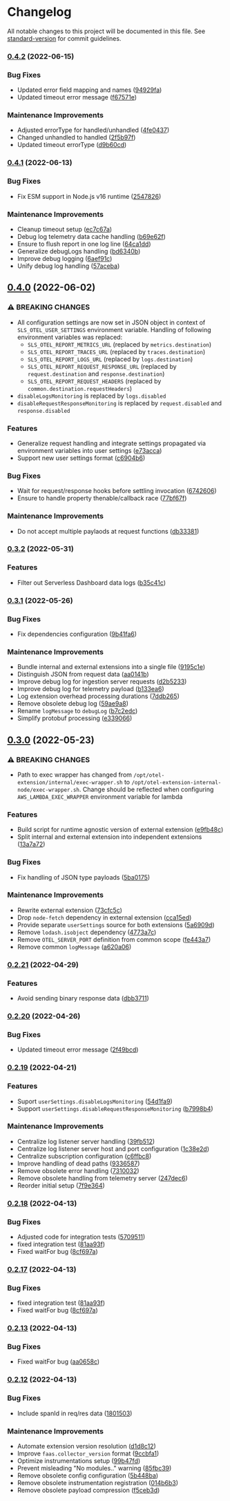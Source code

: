 # Changelog

All notable changes to this project will be documented in this file. See [standard-version](https://github.com/conventional-changelog/standard-version) for commit guidelines.

### [0.4.2](https://github.com/serverless/runtime/compare/@serverless/aws-lambda-otel-extension@0.4.1...@serverless/aws-lambda-otel-extension@0.4.2) (2022-06-15)

### Bug Fixes

- Updated error field mapping and names ([94929fa](https://github.com/serverless/runtime/commit/94929fae2efc6a39df7ff4266c9747023a797ea0))
- Updated timeout error message ([f67571e](https://github.com/serverless/runtime/commit/f67571ef5df790af2ae49f7a312eb96b38285cb0))

### Maintenance Improvements

- Adjusted errorType for handled/unhandled ([4fe0437](https://github.com/serverless/runtime/commit/4fe0437a2d4407dfba8f0aff191fca07c89afc48))
- Changed unhandled to handled ([2f5b97f](https://github.com/serverless/runtime/commit/2f5b97f02f8a01b7871b97cb057e33e37a404e54))
- Updated timeout errorType ([d9b60cd](https://github.com/serverless/runtime/commit/d9b60cd6e2df9613ae4c765d9587d7f0cb6ce82d))

### [0.4.1](https://github.com/serverless/runtime/compare/@serverless/aws-lambda-otel-extension@0.4.0...@serverless/aws-lambda-otel-extension@0.4.1) (2022-06-13)

### Bug Fixes

- Fix ESM support in Node.js v16 runtime ([2547826](https://github.com/serverless/runtime/commit/25478264044f453ea64acd71940f271077095537))

### Maintenance Improvements

- Cleanup timeout setup ([ec7c67a](https://github.com/serverless/runtime/commit/ec7c67a88d219f43cabcd9c16ac004b5eb7fc64b))
- Debug log telemetry data cache handling ([b69e62f](https://github.com/serverless/runtime/commit/b69e62f5c47a707082f3d8f13523a089c4e37e70))
- Ensure to flush report in one log line ([64ca1dd](https://github.com/serverless/runtime/commit/64ca1dd40886dfa2c4c5b5fe4ec965ae8811cb14))
- Generalize debugLogs handling ([bd6340b](https://github.com/serverless/runtime/commit/bd6340b629c87787ca7bb4e8f4dbd8b94275740d))
- Improve debug logging ([6aef91c](https://github.com/serverless/runtime/commit/6aef91c2eb2ad0f98eeacff50922efbd77cbd494))
- Unify debug log handling ([57aceba](https://github.com/serverless/runtime/commit/57aceba04e05df1f664237401d7e7811ef5f26be))

## [0.4.0](https://github.com/serverless/runtime/compare/@serverless/aws-lambda-otel-extension@0.3.2...@serverless/aws-lambda-otel-extension@0.4.0) (2022-06-02)

### ⚠ BREAKING CHANGES

- All configuration settings are now set in JSON object in context of `SLS_OTEL_USER_SETTINGS` environment variable. Handling of following environment variables was replaced:
  - `SLS_OTEL_REPORT_METRICS_URL` (replaced by `metrics.destination`)
  - `SLS_OTEL_REPORT_TRACES_URL` (replaced by `traces.destination`)
  - `SLS_OTEL_REPORT_LOGS_URL` (replaced by `logs.destination`)
  - `SLS_OTEL_REPORT_REQUEST_RESPONSE_URL` (replaced by `request.destination` and `response.destination`)
  - `SLS_OTEL_REPORT_REQUEST_HEADERS` (replaced by `common.destination.requestHeaders`)
- `disableLogsMonitoring` is replaced by `logs.disabled`
- `disableRequestResponseMonitoring` is replaced by `request.disabled` and `response.disabled`

### Features

- Generalize request handling and integrate settings propagated via environment variables into user settings ([e73acca](https://github.com/serverless/runtime/commit/e73acca9db5fc1ceb0681f7ddead978b6b6651b9))
- Support new user settings format ([c6904b6](https://github.com/serverless/runtime/commit/c6904b6b6ae94a60fe8d496a1f11ac654cb8173d))

### Bug Fixes

- Wait for request/response hooks before settling invocation ([6742606](https://github.com/serverless/runtime/commit/67426068b78cce5db7a59888aee7b553baff82a7))
- Ensure to handle property thenable/callback race ([77bf67f](https://github.com/serverless/runtime/commit/77bf67fdaa01aa58e620e04e80c68a943480d599))

### Maintenance Improvements

- Do not accept multiple paylaods at request functions ([db33381](https://github.com/serverless/runtime/commit/db3338183925fb8b55dc10a7f57553636e07dbf3))

### [0.3.2](https://github.com/serverless/runtime/compare/@serverless/aws-lambda-otel-extension@0.3.1...@serverless/aws-lambda-otel-extension@0.3.2) (2022-05-31)

### Features

- Filter out Serverless Dashboard data logs ([b35c41c](https://github.com/serverless/runtime/commit/b35c41c61dd162606722944bce46f7a71d3475ce))

### [0.3.1](https://github.com/serverless/runtime/compare/@serverless/aws-lambda-otel-extension@0.3.0...@serverless/aws-lambda-otel-extension@0.3.1) (2022-05-26)

### Bug Fixes

- Fix dependencies configuration ([9b41fa6](https://github.com/serverless/runtime/commit/9b41fa6198738669a5aebd58b7477f724888793d))

### Maintenance Improvements

- Bundle internal and external extensions into a single file ([9195c1e](https://github.com/serverless/runtime/commit/9195c1e8f760e27323ea65155fc3cef5e55d9ffb))
- Distinguish JSON from request data ([aa0141b](https://github.com/serverless/runtime/commit/aa0141be19c7b18cbb0f3abcab027d958f2ab052))
- Improve debug log for ingestion server requests ([d2b5233](https://github.com/serverless/runtime/commit/d2b5233020357c2384c894df5ef87e4ad2d03a0e))
- Improve debug log for telemetry payload ([b133ea6](https://github.com/serverless/runtime/commit/b133ea665b2d0308cbd41f7605e5dec15d3acba5))
- Log extension overhead processing durations ([7ddb265](https://github.com/serverless/runtime/commit/7ddb26576148f6c5466db00370fc5de770a6507a))
- Remove obsolete debug log ([59ae9a8](https://github.com/serverless/runtime/commit/59ae9a8b1b48356c5974f1dd758ceb404c098bd5))
- Rename `logMessage` to `debugLog` ([b7c2edc](https://github.com/serverless/runtime/commit/b7c2edcd3332d9383369e5ab1d8a68262b3be928))
- Simplify protobuf processing ([e339066](https://github.com/serverless/runtime/commit/e339066d4b1f7046e06fdbd911b7f838b8945596))

## [0.3.0](https://github.com/serverless/runtime/compare/@serverless/aws-lambda-otel-extension@0.2.21...@serverless/aws-lambda-otel-extension@0.3.0) (2022-05-23)

### ⚠ BREAKING CHANGES

- Path to exec wrapper has changed from `/opt/otel-extension/internal/exec-wrapper.sh` to `/opt/otel-extension-internal-node/exec-wrapper.sh`. Change should be reflected when configuring `AWS_LAMBDA_EXEC_WRAPPER` environment variable for lambda

### Features

- Build script for runtime agnostic version of external extension ([e9fb48c](https://github.com/serverless/runtime/commit/e9fb48c0a75a058f6edac85033f8a8406fb1054a))
- Split internal and external extension into independent extensions ([13a7a72](https://github.com/serverless/runtime/commit/13a7a72a01c43d79176ef0f34b54fca64aba9651))

### Bug Fixes

- Fix handling of JSON type payloads ([5ba0175](https://github.com/serverless/runtime/commit/5ba0175b04a01311e9283c8d0b5a470a5b0d6347))

### Maintenance Improvements

- Rewrite external extension ([73cfc5c](https://github.com/serverless/runtime/commit/73cfc5c9c979f2d7b089f5fb3deca39ab1f52086))
- Drop `node-fetch` dependency in external extension ([cca15ed](https://github.com/serverless/runtime/commit/cca15ed850123ee2d7130bb7eb03d0de97ce8a52))
- Provide separate `userSettings` source for both extensions ([5a6909d](https://github.com/serverless/runtime/commit/5a6909dceabb7f73f15fb5055476e5b9d6f141dd))
- Remove `lodash.isobject` dependency ([4773a7c](https://github.com/serverless/runtime/commit/4773a7cf52b0684fc8db100b0b1321444539c612))
- Remove `OTEL_SERVER_PORT` definition from common scope ([fe443a7](https://github.com/serverless/runtime/commit/fe443a7fd5060b6182de5797aece98ba4d45aaac))
- Remove common `logMessage` ([a620a06](https://github.com/serverless/runtime/commit/a620a065e2c20d7a996ce0c64093686fea4c8c05))

### [0.2.21](https://github.com/serverless/runtime/compare/@serverless/aws-lambda-otel-extension@0.2.20...@serverless/aws-lambda-otel-extension@0.2.21) (2022-04-29)

### Features

- Avoid sending binary response data ([dbb3711](https://github.com/serverless/runtime/commit/dbb3711b696a77290f93a36f1f2f2e190067c36a))

### [0.2.20](https://github.com/serverless/runtime/compare/@serverless/aws-lambda-otel-extension@0.2.19...@serverless/aws-lambda-otel-extension@0.2.20) (2022-04-26)

### Bug Fixes

- Updated timeout error message ([2f49bcd](https://github.com/serverless/runtime/commit/2f49bcd291d4574384515a028060897fa36043c0))

### [0.2.19](https://github.com/serverless/runtime/compare/@serverless/aws-lambda-otel-extension@0.2.18...@serverless/aws-lambda-otel-extension@0.2.19) (2022-04-21)

### Features

- Suport `userSettings.disableLogsMonitoring` ([54d1fa9](https://github.com/serverless/runtime/commit/54d1fa996e82566fd505d9e1975d9c641651d147))
- Support `userSettings.disableRequestResponseMonitoring` ([b7998b4](https://github.com/serverless/runtime/commit/b7998b42843e02e1fb76faf60a73e127c86bdb7d))

### Maintenance Improvements

- Centralize log listener server handling ([39fb512](https://github.com/serverless/runtime/commit/39fb51297105f8c3c491b41f151e592169601fb1))
- Centralize log listener server host and port configuration ([1c38e2d](https://github.com/serverless/runtime/commit/1c38e2d6a1a8b5dd3bc5ddef1f5bc24f8cc0e230))
- Centralize subscription configuration ([c6ffbc8](https://github.com/serverless/runtime/commit/c6ffbc8f61b2ebebceb35f4a576900ee27b3274a))
- Improve handling of dead paths ([9336587](https://github.com/serverless/runtime/commit/933658710e2dc814f0b2f2c1221c8044e924b132))
- Remove obsolete error handling ([7310032](https://github.com/serverless/runtime/commit/7310032176d1e9ddd17bde9378ea260844f6b044))
- Remove obsolete handling from telemetry server ([247dec6](https://github.com/serverless/runtime/commit/247dec6665597b7f6d56fa8454c18a32352d5458))
- Reorder initial setup ([7f9e364](https://github.com/serverless/runtime/commit/7f9e364d23ab7cf0341aa2e9e7e255f398cb2fa7))

### [0.2.18](https://github.com/serverless/runtime/compare/@serverless/aws-lambda-otel-extension@0.2.12...@serverless/aws-lambda-otel-extension@0.2.18) (2022-04-13)

### Bug Fixes

- Adjusted code for integration tests ([5709511](https://github.com/serverless/runtime/commit/5709511ed5afd4b06c541383d39e0880feacd2fa))
- fixed integration test ([81aa93f](https://github.com/serverless/runtime/commit/81aa93fb295b980cad87b43e9b166005f138a020))
- Fixed waitFor bug ([8cf697a](https://github.com/serverless/runtime/commit/8cf697ad29d75ed04b8a3272c5e4c409c5fe37e4))

### [0.2.17](https://github.com/serverless/runtime/compare/@serverless/aws-lambda-otel-extension@0.2.12...@serverless/aws-lambda-otel-extension@0.2.17) (2022-04-13)

### Bug Fixes

- fixed integration test ([81aa93f](https://github.com/serverless/runtime/commit/81aa93fb295b980cad87b43e9b166005f138a020))
- Fixed waitFor bug ([8cf697a](https://github.com/serverless/runtime/commit/8cf697ad29d75ed04b8a3272c5e4c409c5fe37e4))

### [0.2.13](https://github.com/serverless/runtime/compare/@serverless/aws-lambda-otel-extension@0.2.12...@serverless/aws-lambda-otel-extension@0.2.13) (2022-04-13)

### Bug Fixes

- Fixed waitFor bug ([aa0658c](https://github.com/serverless/runtime/commit/aa0658cc8c3ab87708ec33c00f21dc93c1dc76e7))

### [0.2.12](https://github.com/serverless/runtime/compare/@serverless/aws-lambda-otel-extension@0.2.10...@serverless/aws-lambda-otel-extension@0.2.12) (2022-04-13)

### Bug Fixes

- Include spanId in req/res data ([1801503](https://github.com/serverless/runtime/commit/1801503557b09d97edbda16f94f990b6914c5bad))

### Maintenance Improvements

- Automate extension version resolution ([d1d8c12](https://github.com/serverless/runtime/commit/d1d8c124563b0481383c21b69e7f13576dafbab9))
- Improve `faas.collector_version` format ([9ccbfa1](https://github.com/serverless/runtime/commit/9ccbfa10c301d1234d595ae5b242bd43a42b1ade))
- Optimize instrumentations setup ([99b47fd](https://github.com/serverless/runtime/commit/99b47fd339f1a64312ef7c37baca54f6e9967ac1))
- Prevent misleading "No modules.." warning ([85fbc39](https://github.com/serverless/runtime/commit/85fbc399ad61914104d7f86e60699042d7fe6f79))
- Remove obsolete config configuration ([5b448ba](https://github.com/serverless/runtime/commit/5b448ba4c0bac1d9f6653151cad9d075916def3f))
- Remove obsolete instrumentation registration ([014b6b3](https://github.com/serverless/runtime/commit/014b6b39647df54643aa18086183479810aaf79a))
- Remove obsolete payload compression ([f5ceb3d](https://github.com/serverless/runtime/commit/f5ceb3d9151ad2183d3ebe5e1b079f4a7e788fea))
